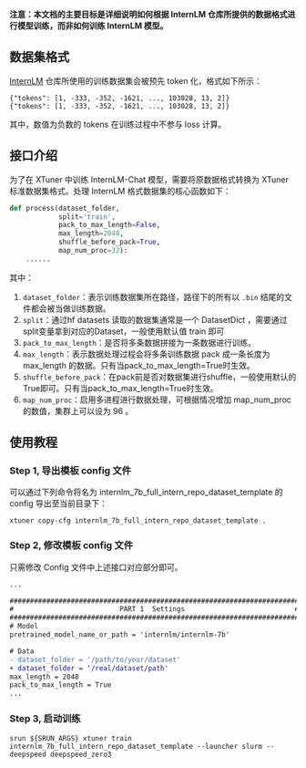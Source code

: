 **注意：本文档的主要目标是详细说明如何根据 InternLM 仓库所提供的数据格式进行模型训练，而非如何训练 InternLM 模型。**

## 数据集格式

[InternLM](https://github.com/InternLM/InternLM) 仓库所使用的训练数据集会被预先 token 化，格式如下所示：

```
{"tokens": [1, -333, -352, -1621, ..., 103028, 13, 2]}
{"tokens": [1, -333, -352, -1621, ..., 103028, 13, 2]}
```

其中，数值为负数的 tokens 在训练过程中不参与 loss 计算。

## 接口介绍

为了在 XTuner 中训练 InternLM-Chat 模型，需要将原数据格式转换为 XTuner 标准数据集格式。处理 InternLM 格式数据集的核心函数如下：

```python
def process(dataset_folder,
            split='train',
            pack_to_max_length=False,
            max_length=2048,
            shuffle_before_pack=True,
            map_num_proc=32):
    ......
```

其中：

1. `dataset_folder`：表示训练数据集所在路径，路径下的所有以 `.bin` 结尾的文件都会被当做训练数据。
2. `split`：通过hf datasets 读取的数据集通常是一个 DatasetDict ，需要通过split变量拿到对应的Dataset，一般使用默认值 train 即可
3. `pack_to_max_length`：是否将多条数据拼接为一条数据进行训练。
4. `max_length`：表示数据处理过程会将多条训练数据 pack 成一条长度为max_length 的数据。只有当pack_to_max_length=True时生效。
5. `shuffle_before_pack`：在pack前是否对数据集进行shuffle，一般使用默认的True即可。只有当pack_to_max_length=True时生效。
6. `map_num_proc`：启用多进程进行数据处理，可根据情况增加 map_num_proc 的数值，集群上可以设为 96 。

## 使用教程

### Step 1, 导出模板 config 文件

可以通过下列命令将名为 internlm_7b_full_intern_repo_dataset_template 的 config 导出至当前目录下：

```
xtuner copy-cfg internlm_7b_full_intern_repo_dataset_template .
```

### Step 2, 修改模板 config 文件

只需修改 Config 文件中上述接口对应部分即可。

```diff
...

#######################################################################
#                          PART 1  Settings                           #
#######################################################################
# Model
pretrained_model_name_or_path = 'internlm/internlm-7b'

# Data
- dataset_folder = '/path/to/your/dataset'
+ dataset_folder = '/real/dataset/path'
max_length = 2048
pack_to_max_length = True
...
```

### Step 3, 启动训练

```
srun ${SRUN_ARGS} xtuner train internlm_7b_full_intern_repo_dataset_template --launcher slurm --deepspeed deepspeed_zero3
```
